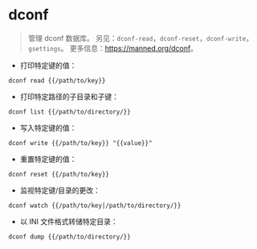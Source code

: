 # dconf

> 管理 dconf 数据库。
> 另见：`dconf-read`，`dconf-reset`，`dconf-write`，`gsettings`。
> 更多信息：<https://manned.org/dconf>。

- 打印特定键的值：

`dconf read {{/path/to/key}}`

- 打印特定路径的子目录和子键：

`dconf list {{/path/to/directory/}}`

- 写入特定键的值：

`dconf write {{/path/to/key}} "{{value}}"`

- 重置特定键的值：

`dconf reset {{/path/to/key}}`

- 监视特定键/目录的更改：

`dconf watch {{/path/to/key|/path/to/directory/}}`

- 以 INI 文件格式转储特定目录：

`dconf dump {{/path/to/directory/}}`